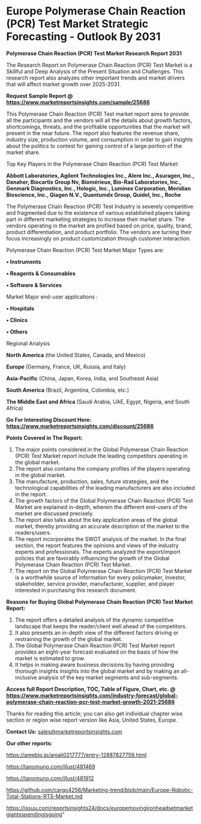 # Europe Polymerase Chain Reaction (PCR) Test Market Strategic Forecasting - Outlook By 2031

<strong>Polymerase Chain Reaction (PCR) Test Market Research Report 2031</strong>

The Research Report on Polymerase Chain Reaction (PCR) Test Market is a Skillful and Deep Analysis of the Present Situation and Challenges. This research report also analyzes other important trends and market drivers that will affect market growth over 2025-2031.

<strong>Request Sample Report @ <a href=https://www.marketreportsinsights.com/sample/25686>https://www.marketreportsinsights.com/sample/25686</a></strong>

This Polymerase Chain Reaction (PCR) Test market report aims to provide all the participants and the vendors will all the details about growth factors, shortcomings, threats, and the profitable opportunities that the market will present in the near future. The report also features the revenue share, industry size, production volume, and consumption in order to gain insights about the politics to contest for gaining control of a large portion of the market share.

Top Key Players in the Polymerase Chain Reaction (PCR) Test Market:

<strong>Abbott Laboratories, Agilent Technologies Inc., Alere Inc., Asuragen, Inc., Danaher, Biocartis Group Nv, Biomérieux, Bio-Rad Laboratories, Inc., Genmark Diagnostics, Inc., Hologic, Inc., Luminex Corporation, Meridian Bioscience, Inc., Qiagen N.V., Quantumdx Group, Quidel, Inc., Roche</strong>

The Polymerase Chain Reaction (PCR) Test Industry is severely competitive and fragmented due to the existence of various established players taking part in different marketing strategies to increase their market share. The vendors operating in the market are profiled based on price, quality, brand, product differentiation, and product portfolio. The vendors are turning their focus increasingly on product customization through customer interaction.

Polymerase Chain Reaction (PCR) Test Market Major Types are:

<strong>• Instruments

• Reagents & Consumables

• Software & Services</strong>

Market Major end-user applications :

<strong>• Hospitals

• Clinics

• Others</strong>

Regional Analysis

</u><strong><b>North America</b></strong> (the United States, Canada, and Mexico)

<strong><b>Europe </b></strong>(Germany, France, UK, Russia, and Italy)

<strong><b>Asia-Pacific</b></strong> (China, Japan, Korea, India, and Southeast Asia)

<strong><b>South America</b></strong> (Brazil, Argentina, Colombia, etc.)

<strong><b>The Middle East and Africa</b></strong> (Saudi Arabia, UAE, Egypt, Nigeria, and South Africa)

<strong>Go For Interesting Discount Here: <a href=https://www.marketreportsinsights.com/discount/25686>https://www.marketreportsinsights.com/discount/25686</a></strong>

<strong>Points Covered in The Report:</strong>
<ol>
  <li>The major points considered in the Global Polymerase Chain Reaction (PCR) Test Market report include the leading competitors operating in the global market.</li>
  <li>The report also contains the company profiles of the players operating in the global market.</li>
  <li>The manufacture, production, sales, future strategies, and the technological capabilities of the leading manufacturers are also included in the report.</li>
  <li>The growth factors of the Global Polymerase Chain Reaction (PCR) Test Market are explained in-depth, wherein the different end-users of the market are discussed precisely.</li>
  <li>The report also talks about the key application areas of the global market, thereby providing an accurate description of the market to the readers/users.</li>
  <li>The report incorporates the SWOT analysis of the market. In the final section, the report features the opinions and views of the industry experts and professionals. The experts analyzed the export/import policies that are favorably influencing the growth of the Global Polymerase Chain Reaction (PCR) Test Market.</li>
  <li>The report on the Global Polymerase Chain Reaction (PCR) Test Market is a worthwhile source of information for every policymaker, investor, stakeholder, service provider, manufacturer, supplier, and player interested in purchasing this research document.</li>
</ol>
<strong>Reasons for Buying Global Polymerase Chain Reaction (PCR) Test Market Report:</strong>

<ol>
  <li>The report offers a detailed analysis of the dynamic competitive landscape that keeps the reader/client well ahead of the competitors.</li>
  <li>It also presents an in-depth view of the different factors driving or restraining the growth of the global market.</li>
  <li>The Global Polymerase Chain Reaction (PCR) Test Market report provides an eight-year forecast evaluated on the basis of how the market is estimated to grow.</li>
  <li>It helps in making aware business decisions by having providing thorough insights insights into the global market and by making an all-inclusive analysis of the key market segments and sub-segments.</li>
</ol>
<strong>Access full Report Description, TOC, Table of Figure, Chart, etc. @ <a href=https://www.marketreportsinsights.com/industry-forecast/global-polymerase-chain-reaction-pcr-test-market-growth-2021-25686>https://www.marketreportsinsights.com/industry-forecast/global-polymerase-chain-reaction-pcr-test-market-growth-2021-25686</a></strong>


Thanks for reading this article; you can also get individual chapter wise section or region wise report version like Asia, United States, Europe.

<strong>Contact Us:</strong>
sales@marketreportsinsights.com

<strong>Our other reports:</strong>

<a href=https://ameblo.jp/anjali0217777/entry-12887827759.html>https://ameblo.jp/anjali0217777/entry-12887827759.html</a>

<a href=https://tanomuno.com/illust/481469>https://tanomuno.com/illust/481469</a>

<a href=https://tanomuno.com/illust/481912>https://tanomuno.com/illust/481912</a>

<a href=https://github.com/cargo4256/Marketing-trend/blob/main/Europe-Robotic-Total-Stations-RTS-Market.md>https://github.com/cargo4256/Marketing-trend/blob/main/Europe-Robotic-Total-Stations-RTS-Market.md</a>

<a href=https://issuu.com/reportsinsights24/docs/europemovingironheadsetmarketgiantsspendingisgoing>https://issuu.com/reportsinsights24/docs/europemovingironheadsetmarketgiantsspendingisgoing</a>"
